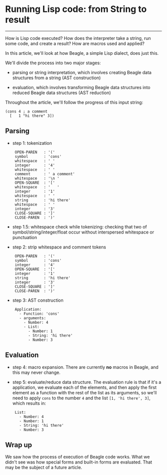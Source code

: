 # Running Lisp code:  from String to result #
---------

How is Lisp code executed?  How does the interpreter take a string,
run some code, and create a result?  How are macros used and applied?

In this article, we'll look at how Beagle, a simple Lisp dialect,
does just this.

We'll divide the process into two major stages:

 - parsing or string interpretation, which involves creating Beagle
   data structures from a string (AST construction)

 - evaluation, which involves transforming Beagle data structures
   into reduced Beagle data structures (AST reduction)

Throughout the article, we'll follow the progress of this input string:

    (cons 4 ; a comment
      [   1 "hi there" 3])


## Parsing ##

 - step 1: tokenization

        OPEN-PAREN   : '('
        symbol       : 'cons'
        whitespace   : ' '
        integer      : '4'
        whitespace   : ' '
        comment      : ' a comment'
        whitespace   : '\n '
        OPEN-SQUARE  : '['
        whitespace   : '   '
        integer      : '1'
        whitespace   : ' '
        string       : 'hi there'
        whitespace   : ' '
        integer      : '3'
        CLOSE-SQUARE : ']'
        CLOSE-PAREN  : ')'

 - step 1.5:  whitespace check while tokenizing:  checking that two
   of symbol/string/integer/float occur without interspersed 
   whitespace or punctuation

 - step 2:  strip whitespace and comment tokens

        OPEN-PAREN   : '('
        symbol       : 'cons'
        integer      : '4'
        OPEN-SQUARE  : '['
        integer      : '1'
        string       : 'hi there'
        integer      : '3'
        CLOSE-SQUARE : ']'
        CLOSE-PAREN  : ')'

 - step 3:  AST construction

        Application:
          - Function: 'cons'
          - arguments:
            - Number: 4
            - List:
              - Number: 1
              - String: 'hi there'
              - Number: 3

## Evaluation ##

 - step 4:  macro expansion.  There are currently **no** macros in
   Beagle, and this may never change.

 - step 5:  evaluate/reduce data structure.  The evaluation rule is
   that if it's a application, we evaluate each of the elements, and then 
   apply the first element as a function with the rest of the list
   as its arguments, so we'll need to apply `cons` to the number `4` and
   the list `[1, 'hi there', 3]`, which results in:

        List:
          - Number: 4
          - Number: 1
          - String: 'hi there'
          - Number: 3


## Wrap up ##

We saw how the process of execution of Beagle code works.  What we didn't see
was how special forms and built-in forms are evaluated.  That may be the subject
of a future article.

        
          